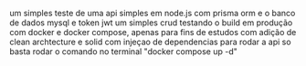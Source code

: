um simples teste de uma api simples em node.js com prisma orm e o banco de dados mysql e token jwt 
um simples crud testando o build em produção com docker e docker compose, apenas para fins de estudos
com adição de clean archtecture e solid com injeçao de dependencias
para rodar a api so basta rodar o comando no terminal "docker compose up -d"
